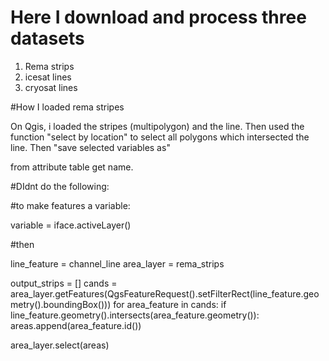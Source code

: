 # Here I download and process three datasets

1. Rema strips
2. icesat lines
3. cryosat lines


#How I loaded rema stripes 

On Qgis, i loaded the stripes (multipolygon) and the line.
Then used the function "select by location" to select all polygons which intersected the line. Then "save selected variables as"

from attribute table get name.


#DIdnt do the following:

#to make features a variable:

variable = iface.activeLayer()

#then

line_feature = channel_line
area_layer = rema_strips

output_strips = []
cands = area_layer.getFeatures(QgsFeatureRequest().setFilterRect(line_feature.geometry().boundingBox()))
for area_feature in cands:
    if line_feature.geometry().intersects(area_feature.geometry()):
        areas.append(area_feature.id())

area_layer.select(areas)
